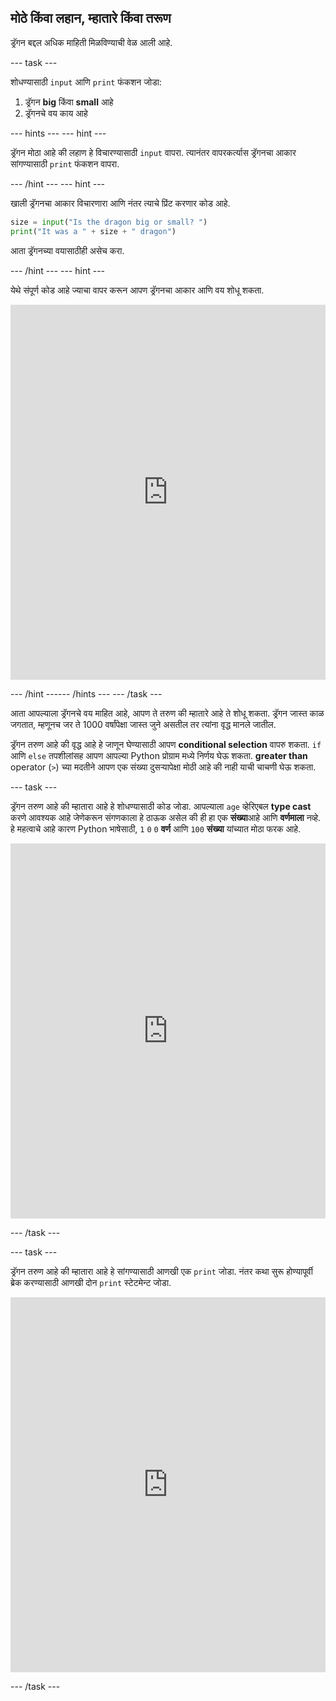 ## मोठे किंवा लहान, म्हातारे किंवा तरूण

ड्रॅगन बद्दल अधिक माहिती मिळविण्याची वेळ आली आहे.

--- task ---

शोधण्यासाठी `input` आणि `print` फंकशन जोडा:

1. ड्रॅगन **big** किंवा **small** आहे
2. ड्रॅगनचे वय काय आहे

--- hints ---
 --- hint ---

ड्रॅगन मोठा आहे की लहाण हे विचारण्यासाठी `input` वापरा. त्यानंतर वापरकर्त्यास ड्रॅगनचा आकार सांगण्यासाठी `print` फंकशन वापरा.

--- /hint --- --- hint ---

खाली ड्रॅगनचा आकार विचारणारा आणि नंतर त्याचे प्रिंट करणार कोड आहे.

```python
size = input("Is the dragon big or small? ")
print("It was a " + size + " dragon")
```

आता ड्रॅगनच्या वयासाठीही असेच करा.

--- /hint --- --- hint ---

येथे संपूर्ण कोड आहे ज्याचा वापर करून आपण ड्रॅगनचा आकार आणि वय शोधू शकता. 
<iframe src="https://trinket.io/embed/python/3f9399e144" width="100%" height="600" frameborder="0" marginwidth="0" marginheight="0" allowfullscreen mark="crwd-mark"></iframe> 

--- /hint ------ /hints --- --- /task ---

आता आपल्याला ड्रॅगनचे वय माहित आहे, आपण ते तरुण की म्हातारे आहे ते शोधू शकता. ड्रॅगन जास्त काळ जगतात, म्हणूनच जर ते 1000 वर्षांपेक्षा जास्त जुने असतील तर त्यांना वृद्ध मानले जातील.

ड्रॅगन तरुण आहे की वृद्ध आहे हे जाणून घेण्यासाठी आपण **conditional selection** वापरु शकता. `if` आणि `else` तपशीलांसह आपण आपल्या Python प्रोग्राम मध्ये निर्णय घेऊ शकता. **greater than** operator (`>`) च्या मदतीने आपण एक संख्या दुसर्‍यापेक्षा मोठी आहे की नाही याची चाचणी घेऊ शकता.

--- task ---

ड्रॅगन तरुण आहे की म्हातारा आहे हे शोधण्यासाठी कोड जोडा. आपल्याला `age` व्हेरिएबल **type cast** करणे आवश्यक आहे जेणेकरून संगणकाला हे ठाऊक असेल की ही हा एक **संख्या**आहे आणि **वर्णमाला** नव्हे. हे महत्वाचे आहे कारण Python भाषेसाठी, `1` `0` `0` **वर्ण** आणि `100` **संख्या** यांच्यात मोठा फरक आहे. 

<iframe src="https://trinket.io/embed/python/a3e3d4568c" width="100%" height="600" frameborder="0" marginwidth="0" marginheight="0" allowfullscreen mark="crwd-mark"></iframe> 

--- /task ---

--- task ---

ड्रॅगन तरुण आहे की म्हातारा आहे हे सांगण्यासाठी आणखी एक `print` जोडा. नंतर कथा सुरू होण्यापूर्वी ब्रेक करण्यासाठी आणखी दोन `print` स्टेटमेन्ट जोडा. 
<iframe src="https://trinket.io/embed/python/c747445ac5" width="100%" height="600" frameborder="0" marginwidth="0" marginheight="0" allowfullscreen mark="crwd-mark"></iframe> 

--- /task ---
